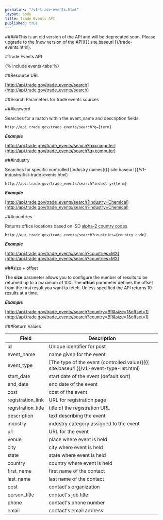 ```yaml
---
permalink: "/v1-trade-events.html"
layout: body
title: Trade Events API
published: true
---
```


#####This is an old version of the API and will be deprecated soon. Please upgrade to the [new version of the API]({{ site.baseurl }}/trade-events.html).

#Trade Events API

{% include events-tabs %}

##Resource URL

[http://api.trade.gov/trade_events/search](http://api.trade.gov/trade_events/search)

##Search Parameters for trade events sources

###keyword

Searches for a match within the event_name and description fields.

    http://api.trade.gov/trade_events/search?q={term}

**_Example_**

[http://api.trade.gov/trade_events/search?q=computer](http://api.trade.gov/trade_events/search?q=computer)

###industry

Searches for specific controlled [industry names]({{ site.baseurl }}/v1-industry-list-trade-events.html)

    http://api.trade.gov/trade_events/search?industry={term}

**_Example_**

[http://api.trade.gov/trade_events/search?industry=Chemical](http://api.trade.gov/trade_events/search?industry=Chemical)

###countries

Returns office locations based on ISO [alpha-2 country codes](http://www.iso.org/iso/home/standards/country_codes/country_names_and_code_elements.htm).

    http://api.trade.gov/trade_events/search?countries={country code}

**_Example_**

[http://api.trade.gov/trade_events/search?countries=MX](http://api.trade.gov/trade_events/search?countries=MX)

###size + offset

The **size** parameter allows you to configure the number of results to be returned up to a maximum of 100. The **offset** parameter defines the offset from the first result you want to fetch. Unless specified the API returns 10 results at a time.

**_Example_**

[http://api.trade.gov/trade_events/search?country=BR&size=1&offset=1](http://api.trade.gov/trade_events/search?country=BR&size=1&offset=1)


###Return Values

| Field              | Description                             |
| ------------------ | --------------------------------------- |
| id                 | Unique identifier for post              |
| event_name         | name given for the event                |
| event_type         | [The type of the event (controlled value)]({{ site.baseurl }}/v1-event-type-list.html)  |
| start_date         | start date of the event (default sort)  |
| end_date           | end date of the event                   |
| cost               | cost of the event                       |
| registration_link  | URL for registration page               |
| registration_title | title of the registration URL           |
| description        | text describing the event               |
| industry           | industry category assigned to the event |
| url                | URL for the event                       |
| venue              | place where event is held               |
| city               | city where event is held                |
| state              | state where event is held               |
| country            | country where event is held             |
| first_name         | first name of the contact               |
| last_name          | last name of the contact                |
| post               | contact's organization                  |
| person_title       | contact's job title                     |
| phone              | contact's phone number                  |
| email              | contact's email address                 |